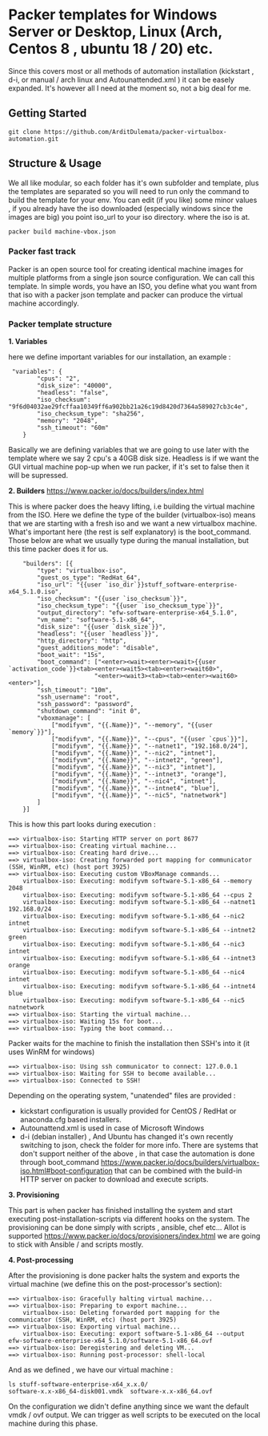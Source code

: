 # Packer templates for Windows Server or Desktop, Linux (Arch, Centos 8 , ubuntu 18 / 20) etc.
Since this covers most or all methods of automation installation (kickstart , d-i, or manual / arch linux and Autounattended.xml ) it can be easely expanded.
It's however all I need at the moment so, not a big deal for me.

## Getting Started
```
git clone https://github.com/ArditDulemata/packer-virtualbox-automation.git
```


## Structure & Usage

We all like modular, so each folder has it's own subfolder and template, plus the templates are separated so you will need to run only the command to build the template for your env.
You can edit (if you like) some minor values , if you already have the iso downloaded (especially windows since the images are big) you point iso_url to your iso directory.
where the iso is at.

```
packer build machine-vbox.json 
```

### Packer fast track

Packer is an open source tool for creating identical machine images for multiple platforms from a single json source configuration. 
We can call this template.
In simple words, you have an ISO, you define what you want from that iso with a packer json template and packer can produce the virtual machine accordingly. 

### Packer template structure

**1. Variables**

here we define important variables for our installation, an example :

```
 "variables": {
        "cpus": "2",
        "disk_size": "40000",
        "headless": "false",
        "iso_checksum": "9f6d04032ae29fcffaa10349ff6a902bb21a26c19d8420d7364a589027cb3c4e",
        "iso_checksum_type": "sha256",
        "memory": "2048",
        "ssh_timeout": "60m"
    }
```
Basically we are defining variables that we are going to use later with the template where we say 2 cpu's a 40GB disk size.
Headless is if we want the GUI virtual machine pop-up when we run packer, if it's set to false then it will be supressed.

**2. Builders**
https://www.packer.io/docs/builders/index.html

This is where packer does the heavy lifting, i.e building the virtual machine from the ISO.
Here we define the type of the builder (virtualbox-iso) means that we are starting with a fresh iso and we want a new virtualbox machine.
What's important here (the rest is self explanatory) is the boot_command.
Those below are what we usually type during the manual installation, but this time packer does it for us.


```
    "builders": [{
        "type": "virtualbox-iso",
        "guest_os_type": "RedHat_64",
        "iso_url": "{{user `iso_dir`}}stuff_software-enterprise-x64_5.1.0.iso",
        "iso_checksum": "{{user `iso_checksum`}}",
        "iso_checksum_type": "{{user `iso_checksum_type`}}",
        "output_directory": "efw-software-enterprise-x64_5.1.0",
        "vm_name": "software-5.1-x86_64",
        "disk_size": "{{user `disk_size`}}",
        "headless": "{{user `headless`}}",
        "http_directory": "http",
        "guest_additions_mode": "disable",
        "boot_wait": "15s",
        "boot_command": ["<enter><wait><enter><wait>{{user `activation_code`}}<tab><enter><wait5><tab><enter><wait60>",
                        "<enter><wait3><tab><tab><enter><wait60><enter>"],
        "ssh_timeout": "10m",
        "ssh_username": "root",
        "ssh_password": "password",
        "shutdown_command": "init 0",
        "vboxmanage": [
            ["modifyvm", "{{.Name}}", "--memory", "{{user `memory`}}"],
            ["modifyvm", "{{.Name}}", "--cpus", "{{user `cpus`}}"],
            ["modifyvm", "{{.Name}}", "--natnet1", "192.168.0/24"],
            ["modifyvm", "{{.Name}}", "--nic2", "intnet"],
            ["modifyvm", "{{.Name}}", "--intnet2", "green"],
            ["modifyvm", "{{.Name}}", "--nic3", "intnet"],
            ["modifyvm", "{{.Name}}", "--intnet3", "orange"],
            ["modifyvm", "{{.Name}}", "--nic4", "intnet"],
            ["modifyvm", "{{.Name}}", "--intnet4", "blue"],
            ["modifyvm", "{{.Name}}", "--nic5", "natnetwork"]
        ]
    }]
```
This is how this part looks during execution : 
```
==> virtualbox-iso: Starting HTTP server on port 8677
==> virtualbox-iso: Creating virtual machine...
==> virtualbox-iso: Creating hard drive...
==> virtualbox-iso: Creating forwarded port mapping for communicator (SSH, WinRM, etc) (host port 3925)
==> virtualbox-iso: Executing custom VBoxManage commands...
    virtualbox-iso: Executing: modifyvm software-5.1-x86_64 --memory 2048
    virtualbox-iso: Executing: modifyvm software-5.1-x86_64 --cpus 2
    virtualbox-iso: Executing: modifyvm software-5.1-x86_64 --natnet1 192.168.0/24
    virtualbox-iso: Executing: modifyvm software-5.1-x86_64 --nic2 intnet
    virtualbox-iso: Executing: modifyvm software-5.1-x86_64 --intnet2 green
    virtualbox-iso: Executing: modifyvm software-5.1-x86_64 --nic3 intnet
    virtualbox-iso: Executing: modifyvm software-5.1-x86_64 --intnet3 orange
    virtualbox-iso: Executing: modifyvm software-5.1-x86_64 --nic4 intnet
    virtualbox-iso: Executing: modifyvm software-5.1-x86_64 --intnet4 blue
    virtualbox-iso: Executing: modifyvm software-5.1-x86_64 --nic5 natnetwork
==> virtualbox-iso: Starting the virtual machine...
==> virtualbox-iso: Waiting 15s for boot...
==> virtualbox-iso: Typing the boot command...
```

Packer waits for the machine to finish the installation then SSH's into it (it uses WinRM for windows)
```
==> virtualbox-iso: Using ssh communicator to connect: 127.0.0.1
==> virtualbox-iso: Waiting for SSH to become available...
==> virtualbox-iso: Connected to SSH!
```
Depending on the operating system, "unatended" files are provided : 
- kickstart configuration is usually provided for CentOS / RedHat or anaconda.cfg based installers.
- Autounattend.xml is used in case of Microsoft Windows
- d-i (debian installer) , And Ubuntu has changed it's own recently switching to json, check the folder for more info.
There are systems that don't support neither of the above , in that case the automation is done
through boot_command https://www.packer.io/docs/builders/virtualbox-iso.html#boot-configuration that
can be combined with the build-in HTTP server on packer to download and execute scripts.

**3. Provisioning**

This part is when packer has finished installing the system and start executing post-installation-scripts via different hooks on the system.
The provisioning can be done simply with scripts , ansible, chef etc... Allot is supported
https://www.packer.io/docs/provisioners/index.html we are going to stick with Ansible / and scripts mostly.


**4. Post-processing**

After the provisioning is done packer halts the system and exports the virtual machine (we define
this on the post-processor's section): 
```
==> virtualbox-iso: Gracefully halting virtual machine...
==> virtualbox-iso: Preparing to export machine...
    virtualbox-iso: Deleting forwarded port mapping for the communicator (SSH, WinRM, etc) (host port 3925)
==> virtualbox-iso: Exporting virtual machine...
    virtualbox-iso: Executing: export software-5.1-x86_64 --output efw-software-enterprise-x64_5.1.0/software-5.1-x86_64.ovf
==> virtualbox-iso: Deregistering and deleting VM...
==> virtualbox-iso: Running post-processor: shell-local
```

And as we defined , we have our virtual machine : 
```
ls stuff-software-enterprise-x64_x.x.0/
software-x.x-x86_64-disk001.vmdk  software-x.x-x86_64.ovf
```
On the configuration we didn't define anything since we want the default vmdk / ovf output.
We can trigger as well scripts to be executed on the local machine during this phase.

